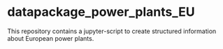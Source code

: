 # datapackage_power_plants_EU
This repository contains a jupyter-script to create structured information about European power plants.
